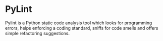 # PyLint

Pylint is a Python static code analysis tool which looks for programming errors, helps enforcing a coding standard, sniffs for code smells and offers simple refactoring suggestions.